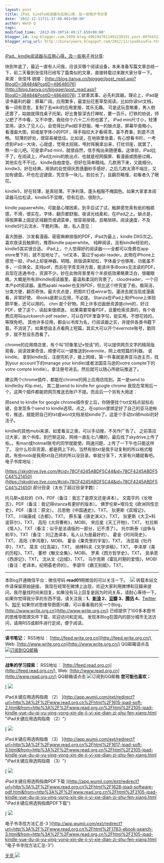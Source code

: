 ```yaml
---
layout: post
title: iPad、kindle阅读器与应用心得，及一些电子书分享
date: '2012-12-11T11:37:00.001+08:00'
author: Wenh Q
tags:
modified_time: '2013-09-30T14:49:17.659+08:00'
blogger_id: tag:blogger.com,1999:blog-4961947611491238191.post-8076432273712823614
blogger_orig_url: http://binaryware.blogspot.com/2012/12/ipadkindle.html
---
```

[iPad、kindle阅读器与应用心得，及一些电子书分享](http://www.read.org.cn/html/2105-ipad-kindle-yue-du-qi-yu-ying-yong-xin-de-ji-yi-xie-dian-zi-shu-fen-xiang.html):

快到年底了，最近一直有人问我，应该买哪个阅读设备，本来准备写篇文章总结一下，前二天看到张佳玮已经写了篇类似的文章，直接转载过来跟大家分享一下。
来源：张佳玮
链接：[http://blog.tianya.cn/blogger/post_read.asp?BlogID=38484&PostID=48648076](http://blog.tianya.cn/blogger/post_read.asp?BlogID=38484&PostID=48648076)
工欲善其事，必先利其器。理论上，iPad是读书最利的器：屏幕广阔，应用繁多，最宜拈花惹草型阅读。比如你读txt文档，看一词有意思，复制了去wiki的应用里搜，其乐无趣。
可是这玩意略重，男人倒还罢了，姑娘就得找桌子托架。好比鲁智深去打禅杖，要一百斤。打铁的劝说，师父肥了不中看，又不中使，我给你个六十二斤的也罢了。
iPad
mini尺寸小，轻薄宜用，读久了见人心，会觉得比iPad趁手舒服。唯一的缺点是，屏幕毕竟略小。看漫画大图，抑或是字体小的PDF，得手指拉大才看得清。虽不费事，到底不流畅。
轻薄的好处，很容易被低估。比如说，在地铁里坐着，有心想看书时，一考虑到iPad一大块，心就虚，觉得太招摇，甩肘挥腕拿出来，打扰邻座，就罢了，熬一会儿吧。可是拿iPad
mini，就很自然，信手掏出来随便看。这体验，iPad比不了。在阅读上，iPad比mini的胜出点，也就是视网膜屏、看漫画或图册过瘾，其他实在不不过。
kindle自由度低，但好在简单精纯。几款用下来，又能细分。
kindle3，好在经典，用熟的会觉得灰质感磨砂手感好，之后几款太滑不端庄，又加有键盘。坏也在这键盘，凭空多一块儿，脸拉长了。且翻页略慢，初看者久了眼花。


kindle5，好在轻薄，是真轻薄。干净利落，蓬头粗服不掩国色。如果大家拿本阅读器马拉松读，kindle5不显眼，但有后劲，很耐久。

kindle
papaerwhite，可能是心理因素，到手后试了试，触屏感觉真有纸的粗砺感，不滑，很实在。字体、翻页都舒服。夜读光线柔和，在iPad之上。缺点是，得按屏幕上固定区域翻页或调菜单，很容易按错，且略琐碎。阅读速度，不及kindle5行云流水、干脆利落。
故，私人意见：


喜大图册、沙发看漫画、密密麻麻排版的PDF，iPad为最上，kindle DXG次之。
喜欢夜读且触屏的，推荐kindle paperwhite。
纯粹阅读，且有kindle经验的，kindle5其实很合适。
iPad上，个人觉得好的阅读器——全都可以免费在app
store里下的，就不加地址了。
txt文本，莫过于apabi
reader。此物在iPhone上感觉一般，iPad上却是神器。明暗、排版调来轻松，字体虽少也够用，功能虽不多，一应俱全。支持pdf，而且在字库支持方面，能读许多iBooks无法读的PDF。且现在连通书仓，资源不少。妙在此物背景里有个羊皮纸效果略黄泛白，很暖眼睛。大概是所有非kindle阅读器里，最温和柔润的背景了。
cloudreader，一个日本产pdf阅读器。虽然apabi
reader也支持PDF，但比这个终究差了些。极简洁，分类方便，翻页奇快。最大优点是，把图片打成winrar包，灌进去就当现成漫画看，非常好使。
iBooks是默认应用，不必提。
Stanza在iPad上和iPhone上体验颇平衡，还可以用的。
chm
是个好物。网上许多旧画册资源是chm的，好过PDF，使了这个，读起来很顺遂。
如果需要常看PDF，且要检索资源的，有个收费应用叫quickserch pdf
reader，可以在PDF里查字句，挺实用。不想花钱的，等限免吧。
其他许多应用，都会以书库为名，行阅读器之实，并提供各类书籍下载，不消说了。如果想自主点看网上短篇，其实大可以开个evernote账号，勤同步，就不愁没东西看了。


chrome的应用商店里，有个叫“印象笔记•悦读”的，可以提供网页文字的精简版观看，阅读效果奇佳，顺便可以一键推送到evernote，网上收短篇的利器。
说kindle。
拿到kindle后，注册完机子，接上网络，第一件事就是奔亚马逊主页，找到your
account下的manage your kindle(或者法国亚马逊的votre compte下的votre
compte kindle）。拿注册号进去。然后就可以随心所欲玩推送了。


建议两个chrome插件，都能在chrome的网上应用店找到。其一是send to
kindle(by Klip.me)。
其二是send to kindle for google chrome
我现在常用后一个。这两个插件都能把网页推送去账户不提。而且后一个另有大用途：


把send to kindle for google
chrome插件安上后，你随便找个txt文档点鼠标右键，会发现多个send to
kindle选项。点之，在option里绑定好了自己的亚马逊帐号，推送，就能把自己的txt或word文档发给kindle了。这是个手动txt转mobi的好法子。

kindle的其他mobi来源，如爱看豆之类，可以手动搜，不另作广告了。
之前答应过大家，放个书库。到巴黎这段，网络一直乱七八糟的，最后找了skydrive上传了些。。有msn或hotmail账号的同学就能使。网速问题，上传了一下午也只能这样了。
没什么珍异资源，都是网上下的。当然有些txt是我手动复制的所以格式粗疏，有些mobi是我用txt自己转的所以没目录。单就分享下，大家有兴趣就看吧。
电子书库地址：


[https://skydrive.live.com/#cid=78CF4245ABDF5C44&id=78CF4245ABDF5C44%21450](https://skydrive.live.com/#cid=78CF4245ABDF5C44&id=78CF4245ABDF5C44%21450)
部分目录（太长了超过目录字数）：


托马斯•品钦的《V》，PDF（备注：我忘了是原文还是译本）。
文震亨的《长物志》，PDF（备注：我记得stanza有更好的版本）。
佛罗伦斯•塔玛戈《欧洲同性恋史》，PDF（备注：原文）。
吕思勉《中国通史》，TXT。
狄更斯《双城记》，TXT。
川端康成《古都》，TXT。
蔡东藩《唐史演义》，TXT。
狄更斯《大卫•科波菲尔》，TXT。
高阳《大将曹彬》，MOBI。
宋应星《天工开物》，TXT。
杜拉斯《情人》，TXT（备注：似乎是法语版的一部分，记不清了）。
托尔斯泰《战争与和平》，TXT（备注：刘辽逸译本，私人认为是最好的）。
霍金《时间简史》，TXT。
高阳《李鸿章》，MOBI。
霍金《果壳里的宇宙》，TXT。
汤显祖《牡丹亭》，TXT。
莫言《红高粱》，TXT。
纳博科夫《文学讲稿》，TXT。
李泽厚《美的历程》，TXT。
董桥《散文全集》，MOBI。
罗素《西方哲学史》，TXT。
吴承恩《西游记》，TXT。
沈从文《边城》，TXT。
马尔克斯《霍乱时期的爱情》，MOBI（备注：老译本。纪明荟老师的）。
李碧华《霸王别姬》，TXT。


* * * * *

本Blog开通微信平台：微信号码 **read01**用微信的可以关注一下。
 ![](http://i.minus.com/dcM67kMI9jIDf/read01.jpg)
转载本站文件请保留原始链接。
我现在经常在微博上出现，欢迎大家利用微博和豆瓣来提问，我尽量找时间来回复，如果没有马上回复是因为时间关系，请耐心等待一下。
如果你觉得我分享的东西不错，请关注我：**1、[新浪](http://weibo.com/warfalcon)
2、[豆瓣](http://www.douban.com/people/warfalcon/)
3、[腾讯](http://t.qq.com/warfalcon)
4、**[Twitter](http://www.twitter.com/warfalcon)
5、[知乎](http://www.zhihu.com/people/warfalcon)
如果你对思维导图感兴趣，可以看看我的另一个Blog，[http://www.write.org.cn](http://www.write.org.cn/)
已经提供了100多本图书的思维导图源文件下载，欢迎访问和定阅。
发现本Blog在国内的部分城市无法访问，请用RSS或邮件进行定阅，便于阅读。
****
**读书笔记：**
RSS地址： [http://feed.write.org.cn](http://feed.write.org.cn/)  Web:
[http://www.write.org.cn](http://www.write.org.cn/)
QQ邮箱请点击[![订阅到QQ邮箱](http://rescdn.qqmail.com/zh_CN/dy/btn_dyrss.gif)](http://mail.qq.com/cgi-bin/bookcol?colid=20039)
****
**战隼的学习探索：**
RSS地址： [http://feed.read.org.cn](http://feed.read.org.cn/)  Web:
[http://www.read.org.cn](http://www.read.org.cn/) QQ邮箱请点击
![订阅到QQ邮箱](http://rescdn.qqmail.com/zh_CN/dy/btn_dyrss.gif)
**您可能也喜欢：**

[
![](http://static.wumii.cn/site_images/2011/10/16/9259952.png)

iPad关键应用选购指南 （2）
](http://app.wumii.com/ext/redirect?url=http%3A%2F%2Fwww.read.org.cn%2Fhtml%2F1615-ipad-soft-2.html&from=http%3A%2F%2Fwww.read.org.cn%2Fhtml%2F2105-ipad-kindle-yue-du-qi-yu-ying-yong-xin-de-ji-yi-xie-dian-zi-shu-fen-xiang.html "iPad关键应用选购指南 （2）")

[
![](http://static.wumii.cn/site_images/2011/10/17/9315441.jpg)

iPad关键应用选购指南 （3）
](http://app.wumii.com/ext/redirect?url=http%3A%2F%2Fwww.read.org.cn%2Fhtml%2F1617-ipad-soft-3.html&from=http%3A%2F%2Fwww.read.org.cn%2Fhtml%2F2105-ipad-kindle-yue-du-qi-yu-ying-yong-xin-de-ji-yi-xie-dian-zi-shu-fen-xiang.html "iPad关键应用选购指南 （3）")

[
![](http://static.wumii.com/images/blogWidget/wordpress_default.gif)

iPad关键应用选购指南PDF下载
](http://app.wumii.com/ext/redirect?url=http%3A%2F%2Fwww.read.org.cn%2Fhtml%2F1628-ipad-software-pdf.html&from=http%3A%2F%2Fwww.read.org.cn%2Fhtml%2F2105-ipad-kindle-yue-du-qi-yu-ying-yong-xin-de-ji-yi-xie-dian-zi-shu-fen-xiang.html "iPad关键应用选购指南PDF下载")

[
![](http://static.wumii.com/images/blogWidget/wordpress_default.gif)

电子书寻找方法汇总-3
](http://app.wumii.com/ext/redirect?url=http%3A%2F%2Fwww.read.org.cn%2Fhtml%2F1783-ebook-search-3.html&from=http%3A%2F%2Fwww.read.org.cn%2Fhtml%2F2105-ipad-kindle-yue-du-qi-yu-ying-yong-xin-de-ji-yi-xie-dian-zi-shu-fen-xiang.html "电子书寻找方法汇总-3")

[
无觅
](http://www.wumii.com/widget/relatedItems "无觅相关文章插件")
![](http://www1.feedsky.com/t1/699412716/warfalcon/feedsky/s.gif?r=http://www.read.org.cn/html/2105-ipad-kindle-yue-du-qi-yu-ying-yong-xin-de-ji-yi-xie-dian-zi-shu-fen-xiang.html)
